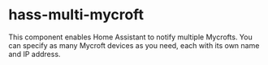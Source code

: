 # hass-multi-mycroft

This component enables Home Assistant to notify multiple Mycrofts. You can specify as many Mycroft devices as you need, each with its own name and IP address.
